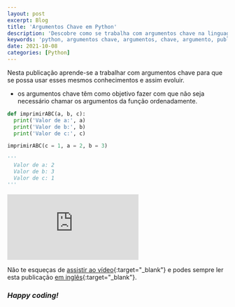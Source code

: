 ```yaml
---
layout: post
excerpt: Blog
title: 'Argumentos Chave em Python'
description: 'Descobre como se trabalha com argumentos chave na linguagem de programação Python. Obtém respostas às tuas dúvidas com a teoria e os exemplos apresentados.'
keywords: 'python, argumentos chave, argumentos, chave, argumento, publicação'
date: 2021-10-08
categories: [Python]
---
```


Nesta publicação aprende-se a trabalhar com argumentos chave para que se possa usar esses mesmos conhecimentos e assim evoluir.

- os argumentos chave têm como objetivo fazer com que não seja necessário chamar os argumentos da função ordenadamente.

```python
def imprimirABC(a, b, c):
  print('Valor de a:', a)
  print('Valor de b:', b)
  print('Valor de c:', c)

imprimirABC(c = 1, a = 2, b = 3)

'''
  Valor de a: 2
  Valor de b: 3
  Valor de c: 1
'''
```

<div class="video-container">
  <iframe src="https://www.youtube.com/embed/Od8zRnsZIoE" frameborder="0" allowfullscreen></iframe>
</div>

Não te esqueças de [assistir ao vídeo](https://youtu.be/Od8zRnsZIoE){:target="\_blank"} e podes sempre ler esta publicação [em inglês](https://nelsonsilvadev.com/blog/key-arguments-in-python/){:target="\_blank"}.

### _Happy coding!_
